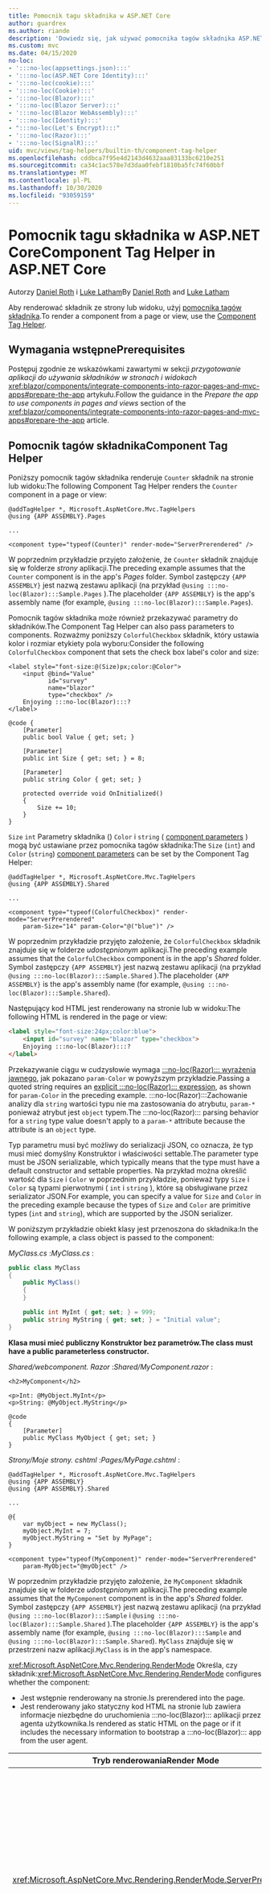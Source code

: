 ```yaml
---
title: Pomocnik tagu składnika w ASP.NET Core
author: guardrex
ms.author: riande
description: 'Dowiedz się, jak używać pomocnika tagów składnika ASP.NET Core, aby renderować :::no-loc(Razor)::: składniki na stronach i widokach.'
ms.custom: mvc
ms.date: 04/15/2020
no-loc:
- ':::no-loc(appsettings.json):::'
- ':::no-loc(ASP.NET Core Identity):::'
- ':::no-loc(cookie):::'
- ':::no-loc(Cookie):::'
- ':::no-loc(Blazor):::'
- ':::no-loc(Blazor Server):::'
- ':::no-loc(Blazor WebAssembly):::'
- ':::no-loc(Identity):::'
- ":::no-loc(Let's Encrypt):::"
- ':::no-loc(Razor):::'
- ':::no-loc(SignalR):::'
uid: mvc/views/tag-helpers/builtin-th/component-tag-helper
ms.openlocfilehash: cddbca7f95e4d2143d4632aaa83133bc6210e251
ms.sourcegitcommit: ca34c1ac578e7d3daa0febf1810ba5fc74f60bbf
ms.translationtype: MT
ms.contentlocale: pl-PL
ms.lasthandoff: 10/30/2020
ms.locfileid: "93059159"
---
```

# <a name="component-tag-helper-in-aspnet-core"></a><span data-ttu-id="e4807-103">Pomocnik tagu składnika w ASP.NET Core</span><span class="sxs-lookup"><span data-stu-id="e4807-103">Component Tag Helper in ASP.NET Core</span></span>

<span data-ttu-id="e4807-104">Autorzy [Daniel Roth](https://github.com/danroth27) i [Luke Latham](https://github.com/guardrex)</span><span class="sxs-lookup"><span data-stu-id="e4807-104">By [Daniel Roth](https://github.com/danroth27) and [Luke Latham](https://github.com/guardrex)</span></span>

<span data-ttu-id="e4807-105">Aby renderować składnik ze strony lub widoku, użyj [pomocnika tagów składnika](xref:Microsoft.AspNetCore.Mvc.TagHelpers.ComponentTagHelper).</span><span class="sxs-lookup"><span data-stu-id="e4807-105">To render a component from a page or view, use the [Component Tag Helper](xref:Microsoft.AspNetCore.Mvc.TagHelpers.ComponentTagHelper).</span></span>

## <a name="prerequisites"></a><span data-ttu-id="e4807-106">Wymagania wstępne</span><span class="sxs-lookup"><span data-stu-id="e4807-106">Prerequisites</span></span>

<span data-ttu-id="e4807-107">Postępuj zgodnie ze wskazówkami zawartymi w sekcji *przygotowanie aplikacji do używania składników w stronach i widokach* <xref:blazor/components/integrate-components-into-razor-pages-and-mvc-apps#prepare-the-app> artykułu.</span><span class="sxs-lookup"><span data-stu-id="e4807-107">Follow the guidance in the *Prepare the app to use components in pages and views* section of the <xref:blazor/components/integrate-components-into-razor-pages-and-mvc-apps#prepare-the-app> article.</span></span>

## <a name="component-tag-helper"></a><span data-ttu-id="e4807-108">Pomocnik tagów składnika</span><span class="sxs-lookup"><span data-stu-id="e4807-108">Component Tag Helper</span></span>

<span data-ttu-id="e4807-109">Poniższy pomocnik tagów składnika renderuje `Counter` składnik na stronie lub widoku:</span><span class="sxs-lookup"><span data-stu-id="e4807-109">The following Component Tag Helper renders the `Counter` component in a page or view:</span></span>

```cshtml
@addTagHelper *, Microsoft.AspNetCore.Mvc.TagHelpers
@using {APP ASSEMBLY}.Pages

...

<component type="typeof(Counter)" render-mode="ServerPrerendered" />
```

<span data-ttu-id="e4807-110">W poprzednim przykładzie przyjęto założenie, że `Counter` składnik znajduje się w folderze *strony* aplikacji.</span><span class="sxs-lookup"><span data-stu-id="e4807-110">The preceding example assumes that the `Counter` component is in the app's *Pages* folder.</span></span> <span data-ttu-id="e4807-111">Symbol zastępczy `{APP ASSEMBLY}` jest nazwą zestawu aplikacji (na przykład `@using :::no-loc(Blazor):::Sample.Pages` ).</span><span class="sxs-lookup"><span data-stu-id="e4807-111">The placeholder `{APP ASSEMBLY}` is the app's assembly name (for example, `@using :::no-loc(Blazor):::Sample.Pages`).</span></span>

<span data-ttu-id="e4807-112">Pomocnik tagów składnika może również przekazywać parametry do składników.</span><span class="sxs-lookup"><span data-stu-id="e4807-112">The Component Tag Helper can also pass parameters to components.</span></span> <span data-ttu-id="e4807-113">Rozważmy poniższy `ColorfulCheckbox` składnik, który ustawia kolor i rozmiar etykiety pola wyboru:</span><span class="sxs-lookup"><span data-stu-id="e4807-113">Consider the following `ColorfulCheckbox` component that sets the check box label's color and size:</span></span>

```razor
<label style="font-size:@(Size)px;color:@Color">
    <input @bind="Value"
           id="survey" 
           name="blazor" 
           type="checkbox" />
    Enjoying :::no-loc(Blazor):::?
</label>

@code {
    [Parameter]
    public bool Value { get; set; }

    [Parameter]
    public int Size { get; set; } = 8;

    [Parameter]
    public string Color { get; set; }

    protected override void OnInitialized()
    {
        Size += 10;
    }
}
```

<span data-ttu-id="e4807-114">`Size` `int` Parametry składnika () `Color` i `string` ( [component parameters](xref:blazor/components/index#component-parameters) ) mogą być ustawiane przez pomocnika tagów składnika:</span><span class="sxs-lookup"><span data-stu-id="e4807-114">The `Size` (`int`) and `Color` (`string`) [component parameters](xref:blazor/components/index#component-parameters) can be set by the Component Tag Helper:</span></span>

```cshtml
@addTagHelper *, Microsoft.AspNetCore.Mvc.TagHelpers
@using {APP ASSEMBLY}.Shared

...

<component type="typeof(ColorfulCheckbox)" render-mode="ServerPrerendered" 
    param-Size="14" param-Color="@("blue")" />
```

<span data-ttu-id="e4807-115">W poprzednim przykładzie przyjęto założenie, że `ColorfulCheckbox` składnik znajduje się w folderze *udostępnionym* aplikacji.</span><span class="sxs-lookup"><span data-stu-id="e4807-115">The preceding example assumes that the `ColorfulCheckbox` component is in the app's *Shared* folder.</span></span> <span data-ttu-id="e4807-116">Symbol zastępczy `{APP ASSEMBLY}` jest nazwą zestawu aplikacji (na przykład `@using :::no-loc(Blazor):::Sample.Shared` ).</span><span class="sxs-lookup"><span data-stu-id="e4807-116">The placeholder `{APP ASSEMBLY}` is the app's assembly name (for example, `@using :::no-loc(Blazor):::Sample.Shared`).</span></span>

<span data-ttu-id="e4807-117">Następujący kod HTML jest renderowany na stronie lub w widoku:</span><span class="sxs-lookup"><span data-stu-id="e4807-117">The following HTML is rendered in the page or view:</span></span>

```html
<label style="font-size:24px;color:blue">
    <input id="survey" name="blazor" type="checkbox">
    Enjoying :::no-loc(Blazor):::?
</label>
```

<span data-ttu-id="e4807-118">Przekazywanie ciągu w cudzysłowie wymaga [ :::no-loc(Razor)::: wyrażenia jawnego](xref:mvc/views/razor#explicit-razor-expressions), jak pokazano `param-Color` w powyższym przykładzie.</span><span class="sxs-lookup"><span data-stu-id="e4807-118">Passing a quoted string requires an [explicit :::no-loc(Razor)::: expression](xref:mvc/views/razor#explicit-razor-expressions), as shown for `param-Color` in the preceding example.</span></span> <span data-ttu-id="e4807-119">:::no-loc(Razor):::Zachowanie analizy dla `string` wartości typu nie ma zastosowania do atrybutu, `param-*` ponieważ atrybut jest `object` typem.</span><span class="sxs-lookup"><span data-stu-id="e4807-119">The :::no-loc(Razor)::: parsing behavior for a `string` type value doesn't apply to a `param-*` attribute because the attribute is an `object` type.</span></span>

<span data-ttu-id="e4807-120">Typ parametru musi być możliwy do serializacji JSON, co oznacza, że typ musi mieć domyślny Konstruktor i właściwości settable.</span><span class="sxs-lookup"><span data-stu-id="e4807-120">The parameter type must be JSON serializable, which typically means that the type must have a default constructor and settable properties.</span></span> <span data-ttu-id="e4807-121">Na przykład można określić wartość dla `Size` i `Color` w poprzednim przykładzie, ponieważ typy `Size` i `Color` są typami pierwotnymi ( `int` i `string` ), które są obsługiwane przez serializator JSON.</span><span class="sxs-lookup"><span data-stu-id="e4807-121">For example, you can specify a value for `Size` and `Color` in the preceding example because the types of `Size` and `Color` are primitive types (`int` and `string`), which are supported by the JSON serializer.</span></span>

<span data-ttu-id="e4807-122">W poniższym przykładzie obiekt klasy jest przenoszona do składnika:</span><span class="sxs-lookup"><span data-stu-id="e4807-122">In the following example, a class object is passed to the component:</span></span>

<span data-ttu-id="e4807-123">*MyClass.cs* :</span><span class="sxs-lookup"><span data-stu-id="e4807-123">*MyClass.cs* :</span></span>

```csharp
public class MyClass
{
    public MyClass()
    {
    }

    public int MyInt { get; set; } = 999;
    public string MyString { get; set; } = "Initial value";
}
```

<span data-ttu-id="e4807-124">**Klasa musi mieć publiczny Konstruktor bez parametrów.**</span><span class="sxs-lookup"><span data-stu-id="e4807-124">**The class must have a public parameterless constructor.**</span></span>

<span data-ttu-id="e4807-125">*Shared/webcomponent. Razor* :</span><span class="sxs-lookup"><span data-stu-id="e4807-125">*Shared/MyComponent.razor* :</span></span>

```razor
<h2>MyComponent</h2>

<p>Int: @MyObject.MyInt</p>
<p>String: @MyObject.MyString</p>

@code
{
    [Parameter]
    public MyClass MyObject { get; set; }
}
```

<span data-ttu-id="e4807-126">*Strony/Moje strony. cshtml* :</span><span class="sxs-lookup"><span data-stu-id="e4807-126">*Pages/MyPage.cshtml* :</span></span>

```cshtml
@addTagHelper *, Microsoft.AspNetCore.Mvc.TagHelpers
@using {APP ASSEMBLY}
@using {APP ASSEMBLY}.Shared

...

@{
    var myObject = new MyClass();
    myObject.MyInt = 7;
    myObject.MyString = "Set by MyPage";
}

<component type="typeof(MyComponent)" render-mode="ServerPrerendered" 
    param-MyObject="@myObject" />
```

<span data-ttu-id="e4807-127">W poprzednim przykładzie przyjęto założenie, że `MyComponent` składnik znajduje się w folderze *udostępnionym* aplikacji.</span><span class="sxs-lookup"><span data-stu-id="e4807-127">The preceding example assumes that the `MyComponent` component is in the app's *Shared* folder.</span></span> <span data-ttu-id="e4807-128">Symbol zastępczy `{APP ASSEMBLY}` jest nazwą zestawu aplikacji (na przykład `@using :::no-loc(Blazor):::Sample` i `@using :::no-loc(Blazor):::Sample.Shared` ).</span><span class="sxs-lookup"><span data-stu-id="e4807-128">The placeholder `{APP ASSEMBLY}` is the app's assembly name (for example, `@using :::no-loc(Blazor):::Sample` and `@using :::no-loc(Blazor):::Sample.Shared`).</span></span> <span data-ttu-id="e4807-129">`MyClass` znajduje się w przestrzeni nazw aplikacji.</span><span class="sxs-lookup"><span data-stu-id="e4807-129">`MyClass` is in the app's namespace.</span></span>

<span data-ttu-id="e4807-130"><xref:Microsoft.AspNetCore.Mvc.Rendering.RenderMode> Określa, czy składnik:</span><span class="sxs-lookup"><span data-stu-id="e4807-130"><xref:Microsoft.AspNetCore.Mvc.Rendering.RenderMode> configures whether the component:</span></span>

* <span data-ttu-id="e4807-131">Jest wstępnie renderowany na stronie.</span><span class="sxs-lookup"><span data-stu-id="e4807-131">Is prerendered into the page.</span></span>
* <span data-ttu-id="e4807-132">Jest renderowany jako statyczny kod HTML na stronie lub zawiera informacje niezbędne do uruchomienia :::no-loc(Blazor)::: aplikacji przez agenta użytkownika.</span><span class="sxs-lookup"><span data-stu-id="e4807-132">Is rendered as static HTML on the page or if it includes the necessary information to bootstrap a :::no-loc(Blazor)::: app from the user agent.</span></span>

| <span data-ttu-id="e4807-133">Tryb renderowania</span><span class="sxs-lookup"><span data-stu-id="e4807-133">Render Mode</span></span> | <span data-ttu-id="e4807-134">Opis</span><span class="sxs-lookup"><span data-stu-id="e4807-134">Description</span></span> |
| ----------- | ----------- |
| <xref:Microsoft.AspNetCore.Mvc.Rendering.RenderMode.ServerPrerendered> | <span data-ttu-id="e4807-135">Renderuje składnik do statycznego kodu HTML i zawiera znacznik dla :::no-loc(Blazor Server)::: aplikacji.</span><span class="sxs-lookup"><span data-stu-id="e4807-135">Renders the component into static HTML and includes a marker for a :::no-loc(Blazor Server)::: app.</span></span> <span data-ttu-id="e4807-136">Po uruchomieniu agenta użytkownika ten znacznik jest używany do uruchamiania :::no-loc(Blazor)::: aplikacji.</span><span class="sxs-lookup"><span data-stu-id="e4807-136">When the user-agent starts, this marker is used to bootstrap a :::no-loc(Blazor)::: app.</span></span> |
| <xref:Microsoft.AspNetCore.Mvc.Rendering.RenderMode.Server> | <span data-ttu-id="e4807-137">Renderuje znacznik dla :::no-loc(Blazor Server)::: aplikacji.</span><span class="sxs-lookup"><span data-stu-id="e4807-137">Renders a marker for a :::no-loc(Blazor Server)::: app.</span></span> <span data-ttu-id="e4807-138">Dane wyjściowe ze składnika nie są uwzględniane.</span><span class="sxs-lookup"><span data-stu-id="e4807-138">Output from the component isn't included.</span></span> <span data-ttu-id="e4807-139">Po uruchomieniu agenta użytkownika ten znacznik jest używany do uruchamiania :::no-loc(Blazor)::: aplikacji.</span><span class="sxs-lookup"><span data-stu-id="e4807-139">When the user-agent starts, this marker is used to bootstrap a :::no-loc(Blazor)::: app.</span></span> |
| <xref:Microsoft.AspNetCore.Mvc.Rendering.RenderMode.Static> | <span data-ttu-id="e4807-140">Renderuje składnik do statycznego kodu HTML.</span><span class="sxs-lookup"><span data-stu-id="e4807-140">Renders the component into static HTML.</span></span> |

<span data-ttu-id="e4807-141">Podczas gdy strony i widoki mogą korzystać ze składników, wartość nie jest równa "true".</span><span class="sxs-lookup"><span data-stu-id="e4807-141">While pages and views can use components, the converse isn't true.</span></span> <span data-ttu-id="e4807-142">Składniki nie mogą korzystać z funkcji specjalnych, takich jak widoki częściowe i sekcje.</span><span class="sxs-lookup"><span data-stu-id="e4807-142">Components can't use view- and page-specific features, such as partial views and sections.</span></span> <span data-ttu-id="e4807-143">Aby użyć logiki z widoku częściowego w składniku, należy rozłożyć logikę widoku częściowego na składnik.</span><span class="sxs-lookup"><span data-stu-id="e4807-143">To use logic from a partial view in a component, factor out the partial view logic into a component.</span></span>

<span data-ttu-id="e4807-144">Renderowanie składników serwera ze statyczną stroną HTML nie jest obsługiwane.</span><span class="sxs-lookup"><span data-stu-id="e4807-144">Rendering server components from a static HTML page isn't supported.</span></span>

## <a name="additional-resources"></a><span data-ttu-id="e4807-145">Dodatkowe zasoby</span><span class="sxs-lookup"><span data-stu-id="e4807-145">Additional resources</span></span>

* <xref:Microsoft.AspNetCore.Mvc.TagHelpers.ComponentTagHelper>
* <xref:mvc/views/tag-helpers/intro>
* <xref:blazor/components/index>
